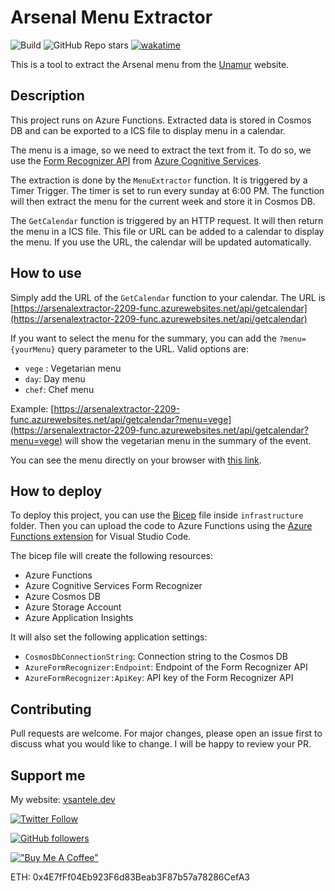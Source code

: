 # Arsenal Menu Extractor

![Build](https://github.com/vsantele/ArsenalMenuExtractor/actions/workflows/main.yml/badge.svg) ![GitHub Repo stars](https://img.shields.io/github/stars/vsantele/ArsenalMenuExtractor?style=social) [![wakatime](https://wakatime.com/badge/user/50b62530-8c31-4f47-94c5-590cb1842ae5/project/3bf6a87c-3343-444c-9303-73386e776284.svg)](https://wakatime.com/badge/user/50b62530-8c31-4f47-94c5-590cb1842ae5/project/3bf6a87c-3343-444c-9303-73386e776284)

This is a tool to extract the Arsenal menu from the [Unamur](https://www.unamur.be/services/vecu/arsenal-restaurants-salles/menu-tarif) website.

## Description

This project runs on Azure Functions. Extracted data is stored in Cosmos DB and can be exported to a ICS file to display menu in a calendar.

The menu is a image, so we need to extract the text from it. To do so, we use the [Form Recognizer API](https://learn.microsoft.com/en-us/azure/applied-ai-services/form-recognizer/overview?tabs=v3-0) from [Azure Cognitive Services](https://learn.microsoft.com/en-us/azure/cognitive-services/what-are-cognitive-services).

The extraction is done by the `MenuExtractor` function. It is triggered by a Timer Trigger. The timer is set to run every sunday at 6:00 PM. The function will then extract the menu for the current week and store it in Cosmos DB.

The `GetCalendar` function is triggered by an HTTP request. It will then return the menu in a ICS file. This file or URL can be added to a calendar to display the menu. If you use the URL, the calendar will be updated automatically.

## How to use

Simply add the URL of the `GetCalendar` function to your calendar. The URL is [https://arsenalextractor-2209-func.azurewebsites.net/api/getcalendar](https://arsenalextractor-2209-func.azurewebsites.net/api/getcalendar)

If you want to select the menu for the summary, you can add the `?menu={yourMenu}` query parameter to the URL. Valid options are:

- `vege` : Vegetarian menu
- `day`: Day menu
- `chef`: Chef menu

Example: [https://arsenalextractor-2209-func.azurewebsites.net/api/getcalendar?menu=vege](https://arsenalextractor-2209-func.azurewebsites.net/api/getcalendar?menu=vege) will show the vegetarian menu in the summary of the event.

You can see the menu directly on your browser with [this link](https://calendar.google.com/calendar/u/0/embed?src=risbi89uhhld64l3do7d9nbgpmst9lsk@import.calendar.google.com&ctz=Europe/Brussels).

## How to deploy

To deploy this project, you can use the [Bicep](https://learn.microsoft.com/en-us/azure/azure-resource-manager/bicep/overview?tabs=bicep) file inside `infrastructure` folder. Then you can upload the code to Azure Functions using the [Azure Functions extension](https://marketplace.visualstudio.com/items?itemName=ms-azuretools.vscode-azurefunctions) for Visual Studio Code.

The bicep file will create the following resources:

- Azure Functions
- Azure Cognitive Services Form Recognizer
- Azure Cosmos DB
- Azure Storage Account
- Azure Application Insights

It will also set the following application settings:

- `CosmosDbConnectionString`: Connection string to the Cosmos DB
- `AzureFormRecognizer:Endpoint`: Endpoint of the Form Recognizer API
- `AzureFormRecognizer:ApiKey`: API key of the Form Recognizer API

## Contributing

Pull requests are welcome. For major changes, please open an issue first to discuss what you would like to change. I will be happy to review your PR.

## Support me

My website: [vsantele.dev](https://vsantele.dev)

[![Twitter Follow](https://img.shields.io/twitter/follow/vsantele?style=social)](https://twitter.com/vsantele)

[![GitHub followers](https://img.shields.io/github/followers/vsantele?style=social)](https://github.com/vsantele)

[!["Buy Me A Coffee"](https://www.buymeacoffee.com/assets/img/custom_images/orange_img.png)](https://www.buymeacoffee.com/vsantele)

ETH: 0x4E7fFf04Eb923F6d83Beab3F87b57a78286CefA3
